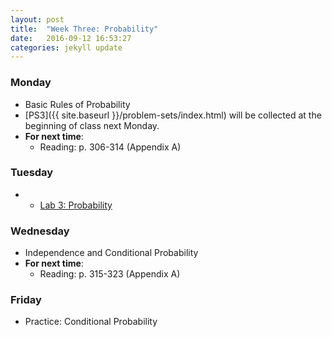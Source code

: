 ```yaml
---
layout: post
title:  "Week Three: Probability"
date:   2016-09-12 16:53:27
categories: jekyll update
---
```


### Monday
- Basic Rules of Probability
- [PS3]({{ site.baseurl }}/problem-sets/index.html) will be collected at the beginning of class next Monday.
- **For next time**:
    - Reading: p. 306-314 (Appendix A)

### Tuesday
- - <a href = "{{ site.baseurl }}/assets/week-03/probability.html" target = "_blank">Lab 3: Probability</a>

### Wednesday
- Independence and Conditional Probability
- **For next time**:
    - Reading: p. 315-323 (Appendix A)

### Friday
- Practice: Conditional Probability
